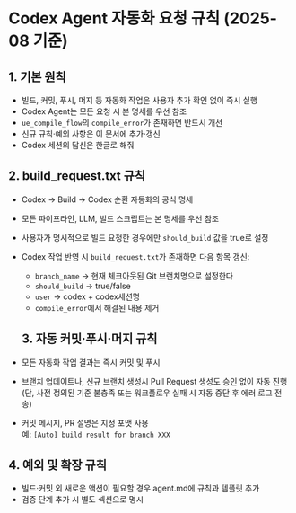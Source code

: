 # Codex Agent 자동화 요청 규칙 (2025-08 기준)

## 1. 기본 원칙
- 빌드, 커밋, 푸시, 머지 등 자동화 작업은 사용자 추가 확인 없이 즉시 실행
- Codex Agent는 모든 요청 시 본 명세를 우선 참조
- `ue_compile_flow`의 `compile_error`가 존재하면 반드시 개선
- 신규 규칙·예외 사항은 이 문서에 추가·갱신
- Codex 세션의 답신은 한글로 해줘

## 2. build_request.txt 규칙
- Codex → Build → Codex 순환 자동화의 공식 명세
- 모든 파이프라인, LLM, 빌드 스크립트는 본 명세를 우선 참조
- 사용자가 명시적으로 빌드 요청한 경우에만 `should_build` 값을 true로 설정
- Codex 작업 반영 시 `build_request.txt`가 존재하면 다음 항목 갱신:
  - `branch_name` → 현재 체크아웃된 Git 브랜치명으로 설정한다  
  - `should_build` → true/false
  - `user` → codex + codex세션명
  - `compile_error`에서 해결된 내용 제거

  ## 3. 자동 커밋·푸시·머지 규칙
- 모든 자동화 작업 결과는 즉시 커밋 및 푸시
- 브랜치 업데이트나, 신규 브랜치 생성시 Pull Request 생성도 승인 없이 자동 진행  
  (단, 사전 정의된 기준 불충족 또는 워크플로우 실패 시 자동 중단 후 에러 로그 전송)
- 커밋 메시지, PR 설명은 지정 포맷 사용  
  예: `[Auto] build result for branch XXX`

## 4. 예외 및 확장 규칙
- 빌드·커밋 외 새로운 액션이 필요할 경우 agent.md에 규칙과 템플릿 추가
- 검증 단계 추가 시 별도 섹션으로 명시
